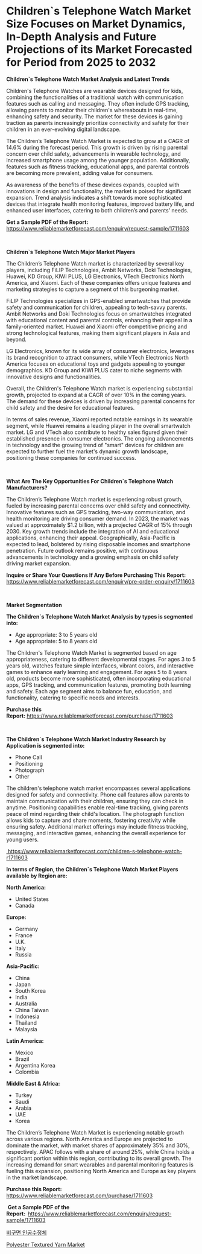 <p><h1>Children`s Telephone Watch Market Size Focuses on Market Dynamics, In-Depth Analysis and Future Projections of its Market Forecasted for Period from 2025 to 2032</h1></p><p><strong>Children`s Telephone Watch Market Analysis and Latest Trends</strong></p>
<p><p>Children's Telephone Watches are wearable devices designed for kids, combining the functionalities of a traditional watch with communication features such as calling and messaging. They often include GPS tracking, allowing parents to monitor their children's whereabouts in real-time, enhancing safety and security. The market for these devices is gaining traction as parents increasingly prioritize connectivity and safety for their children in an ever-evolving digital landscape.</p><p>The Children’s Telephone Watch Market is expected to grow at a CAGR of 14.6% during the forecast period. This growth is driven by rising parental concern over child safety, advancements in wearable technology, and increased smartphone usage among the younger population. Additionally, features such as fitness tracking, educational apps, and parental controls are becoming more prevalent, adding value for consumers. </p><p>As awareness of the benefits of these devices expands, coupled with innovations in design and functionality, the market is poised for significant expansion. Trend analysis indicates a shift towards more sophisticated devices that integrate health monitoring features, improved battery life, and enhanced user interfaces, catering to both children’s and parents’ needs.</p></p>
<p><strong>Get a Sample PDF of the Report:&nbsp;</strong> <a href="https://www.reliablemarketforecast.com/enquiry/request-sample/1711603?utm_campaign=1840&utm_medium=2&utm_source=Github&utm_content=ia&utm_term=11012025&utm_id=childrens-telephone-watch">https://www.reliablemarketforecast.com/enquiry/request-sample/1711603</a></p>
<p>&nbsp;</p>
<p><strong>Children`s Telephone Watch Major Market Players</strong></p>
<p><p>The Children’s Telephone Watch market is characterized by several key players, including FiLIP Technologies, Ambit Networks, Doki Technologies, Huawei, KD Group, KIWI PLUS, LG Electronics, VTech Electronics North America, and Xiaomi. Each of these companies offers unique features and marketing strategies to capture a segment of this burgeoning market.</p><p>FiLIP Technologies specializes in GPS-enabled smartwatches that provide safety and communication for children, appealing to tech-savvy parents. Ambit Networks and Doki Technologies focus on smartwatches integrated with educational content and parental controls, enhancing their appeal in a family-oriented market. Huawei and Xiaomi offer competitive pricing and strong technological features, making them significant players in Asia and beyond.</p><p>LG Electronics, known for its wide array of consumer electronics, leverages its brand recognition to attract consumers, while VTech Electronics North America focuses on educational toys and gadgets appealing to younger demographics. KD Group and KIWI PLUS cater to niche segments with innovative designs and functionalities.</p><p>Overall, the Children's Telephone Watch market is experiencing substantial growth, projected to expand at a CAGR of over 10% in the coming years. The demand for these devices is driven by increasing parental concerns for child safety and the desire for educational features.</p><p>In terms of sales revenue, Xiaomi reported notable earnings in its wearable segment, while Huawei remains a leading player in the overall smartwatch market. LG and VTech also contribute to healthy sales figured given their established presence in consumer electronics. The ongoing advancements in technology and the growing trend of "smart" devices for children are expected to further fuel the market's dynamic growth landscape, positioning these companies for continued success.</p></p>
<p>&nbsp;</p>
<p><strong>What Are The Key Opportunities For Children`s Telephone Watch Manufacturers?</strong></p>
<p><p>The Children’s Telephone Watch market is experiencing robust growth, fueled by increasing parental concerns over child safety and connectivity. Innovative features such as GPS tracking, two-way communication, and health monitoring are driving consumer demand. In 2023, the market was valued at approximately $1.2 billion, with a projected CAGR of 15% through 2030. Key growth trends include the integration of AI and educational applications, enhancing their appeal. Geographically, Asia-Pacific is expected to lead, bolstered by rising disposable incomes and smartphone penetration. Future outlook remains positive, with continuous advancements in technology and a growing emphasis on child safety driving market expansion.</p></p>
<p><strong>Inquire or Share Your Questions If Any Before Purchasing This Report:</strong> <a href="https://www.reliablemarketforecast.com/enquiry/pre-order-enquiry/1711603?utm_campaign=1840&utm_medium=2&utm_source=Github&utm_content=ia&utm_term=11012025&utm_id=childrens-telephone-watch">https://www.reliablemarketforecast.com/enquiry/pre-order-enquiry/1711603</a></p>
<p>&nbsp;</p>
<p><strong>Market Segmentation</strong></p>
<p><strong>The Children`s Telephone Watch Market Analysis by types is segmented into:</strong></p>
<p><ul><li>Age appropriate: 3 to 5 years old</li><li>Age appropriate: 5 to 8 years old</li></ul></p>
<p><p>The Children's Telephone Watch Market is segmented based on age appropriateness, catering to different developmental stages. For ages 3 to 5 years old, watches feature simple interfaces, vibrant colors, and interactive games to enhance early learning and engagement. For ages 5 to 8 years old, products become more sophisticated, often incorporating educational apps, GPS tracking, and communication features, promoting both learning and safety. Each age segment aims to balance fun, education, and functionality, catering to specific needs and interests.</p></p>
<p><strong>Purchase this Report:&nbsp;</strong><a href="https://www.reliablemarketforecast.com/purchase/1711603?utm_campaign=1840&utm_medium=2&utm_source=Github&utm_content=ia&utm_term=11012025&utm_id=childrens-telephone-watch">https://www.reliablemarketforecast.com/purchase/1711603</a></p>
<p>&nbsp;</p>
<p><strong>The Children`s Telephone Watch Market Industry Research by Application is segmented into:</strong></p>
<p><ul><li>Phone Call</li><li>Positioning</li><li>Photograph</li><li>Other</li></ul></p>
<p><p>The children's telephone watch market encompasses several applications designed for safety and connectivity. Phone call features allow parents to maintain communication with their children, ensuring they can check in anytime. Positioning capabilities enable real-time tracking, giving parents peace of mind regarding their child's location. The photograph function allows kids to capture and share moments, fostering creativity while ensuring safety. Additional market offerings may include fitness tracking, messaging, and interactive games, enhancing the overall experience for young users.</p></p>
<p><a href="https://www.reliablemarketforecast.com/children-s-telephone-watch-r1711603?utm_campaign=1840&utm_medium=2&utm_source=Github&utm_content=ia&utm_term=11012025&utm_id=childrens-telephone-watch">&nbsp;https://www.reliablemarketforecast.com/children-s-telephone-watch-r1711603</a></p>
<p><strong>In terms of Region, the Children`s Telephone Watch Market Players available by Region are:</strong></p>
<p>
    <p> <strong> North America: </strong>
        <ul>
            <li>United States</li>
            <li>Canada</li>
        </ul>
        </p> 
    <p> <strong> Europe: </strong>
        <ul>
            <li>Germany</li>
            <li>France</li>
            <li>U.K.</li>
            <li>Italy</li>
            <li>Russia</li>
        </ul>
        </p> 
    <p> <strong> Asia-Pacific: </strong>
        <ul>
            <li>China</li>
            <li>Japan</li>
            <li>South Korea</li>
            <li>India</li>
            <li>Australia</li>
            <li>China Taiwan</li>
            <li>Indonesia</li>
            <li>Thailand</li>
            <li>Malaysia</li>
        </ul>
        </p> 
    <p> <strong> Latin America: </strong>
        <ul>
            <li>Mexico</li>
            <li>Brazil</li>
            <li>Argentina Korea</li>
            <li>Colombia</li>
        </ul>
        </p> 
    <p> <strong> Middle East & Africa: </strong>
        <ul>
            <li>Turkey</li>
            <li>Saudi</li>
            <li>Arabia</li>
            <li>UAE</li>
            <li>Korea</li>
        </ul>
    </p>
    </p>
<p><p>The Children’s Telephone Watch Market is experiencing notable growth across various regions. North America and Europe are projected to dominate the market, with market shares of approximately 35% and 30%, respectively. APAC follows with a share of around 25%, while China holds a significant portion within this region, contributing to its overall growth. The increasing demand for smart wearables and parental monitoring features is fueling this expansion, positioning North America and Europe as key players in the market landscape.</p></p>
<p><strong>Purchase this Report: </strong><a href="https://www.reliablemarketforecast.com/purchase/1711603?utm_campaign=1840&utm_medium=2&utm_source=Github&utm_content=ia&utm_term=11012025&utm_id=childrens-telephone-watch">https://www.reliablemarketforecast.com/purchase/1711603</a></p>
<p>&nbsp;<strong>Get a Sample PDF of the Report:&nbsp;&nbsp;</strong><a href="https://www.reliablemarketforecast.com/enquiry/request-sample/1711603?utm_campaign=1840&utm_medium=2&utm_source=Github&utm_content=ia&utm_term=11012025&utm_id=childrens-telephone-watch">https://www.reliablemarketforecast.com/enquiry/request-sample/1711603</a></p>
<p><strong></strong></p>
<p><p><a href="https://github.com/laholand/Market-Research-Report-List-6/blob/main/148424229950.md?utm_campaign=1840&utm_medium=2&utm_source=Github&utm_content=ia&utm_term=11012025&utm_id=childrens-telephone-watch">비구면 인공수정체</a></p><p><a href="https://github.com/vimar16th/Market-Research-Report-List-7/blob/main/polyester-textured-yarn-market.md?utm_campaign=1840&utm_medium=2&utm_source=Github&utm_content=ia&utm_term=11012025&utm_id=childrens-telephone-watch">Polyester Textured Yarn Market</a></p></p>